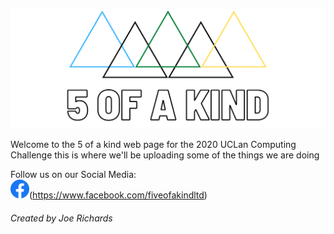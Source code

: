 <img src="Facebook%20Banner.png" /><br/>

Welcome to the 5 of a kind web page for the 2020 UCLan Computing Challenge this is where we'll be uploading some of the things we are doing


Follow us on our Social Media: <br/>
<img src="f_logo_RGB-Hex-Blue_512.png" height="30" width="30" />(https://www.facebook.com/fiveofakindltd) 

###### Created by Joe Richards
